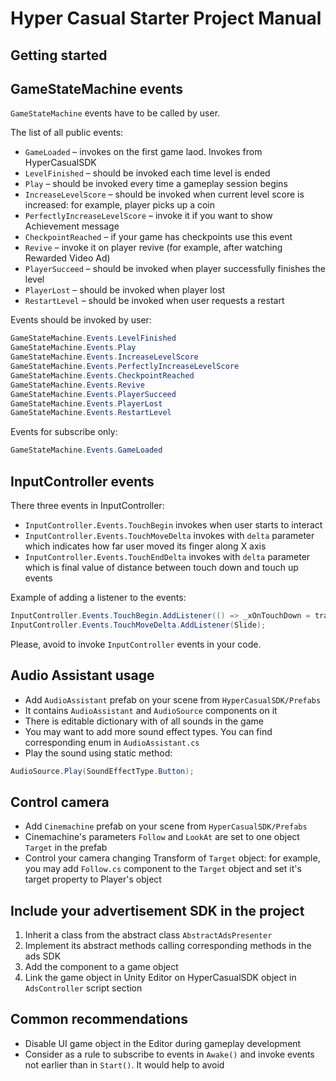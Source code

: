 # Hyper Casual Starter Project Manual

## Getting started

## GameStateMachine events

`GameStateMachine` events have to be called by user.

The list of all public events:

- `GameLoaded` – invokes on the first game laod. Invokes from HyperCasualSDK
- `LevelFinished` – should be invoked each time level is ended
- `Play` – should be invoked every time a gameplay session begins
- `IncreaseLevelScore` – should be invoked when current level score is increased: for example, player picks up a coin
- `PerfectlyIncreaseLevelScore` – invoke it if you want to show Achievement message
- `CheckpointReached` – if your game has checkpoints use this event
- `Revive` – invoke it on player revive (for example, after watching Rewarded Video Ad)
- `PlayerSucceed` – should be invoked when player successfully finishes the level 
- `PlayerLost` – should be invoked when player lost
- `RestartLevel` – should be invoked when user requests a restart

Events should be invoked by user:

```c#
GameStateMachine.Events.LevelFinished
GameStateMachine.Events.Play
GameStateMachine.Events.IncreaseLevelScore
GameStateMachine.Events.PerfectlyIncreaseLevelScore
GameStateMachine.Events.CheckpointReached
GameStateMachine.Events.Revive
GameStateMachine.Events.PlayerSucceed 
GameStateMachine.Events.PlayerLost
GameStateMachine.Events.RestartLevel
```

Events for subscribe only:

```c#
GameStateMachine.Events.GameLoaded
```

## InputController events

There three events in InputController:

- `InputController.Events.TouchBegin` invokes when user starts to interact
- `InputController.Events.TouchMoveDelta` invokes with `delta` parameter which indicates how far user moved its finger along X axis
- `InputController.Events.TouchEndDelta` invokes with `delta` parameter which is final value of distance between touch down and touch up events

Example of adding a listener to the events:

```c#
InputController.Events.TouchBegin.AddListener(() => _xOnTouchDown = transform.position.x);
InputController.Events.TouchMoveDelta.AddListener(Slide);
```

Please, avoid to invoke `InputController` events in your code. 

## Audio Assistant usage

- Add `AudioAssistant` prefab on your scene from `HyperCasualSDK/Prefabs`
- It contains `AudioAssistant` and `AudioSource` components on it
- There is editable dictionary with of all sounds in the game
- You may want to add more sound effect types. You can find corresponding enum in `AudioAssistant.cs`
- Play the sound using static method:
```c#
AudioSource.Play(SoundEffectType.Button);
```

## Control camera

- Add `Cinemachine` prefab on your scene from `HyperCasualSDK/Prefabs`
- Cinemachine's parameters `Follow` and `LookAt` are set to one object `Target` in the prefab
- Control your camera changing Transform of `Target` object: for example, you may add `Follow.cs` component to the `Target` object and set it's target property to Player's object

## Include your advertisement SDK in the project

1. Inherit a class from the abstract class `AbstractAdsPresenter`
2. Implement its abstract methods calling corresponding methods in the ads SDK
3. Add the component to a game object
4. Link the game object in Unity Editor on HyperCasualSDK object in `AdsController` script section

## Common recommendations

- Disable UI game object in the Editor during gameplay development
- Consider as a rule to subscribe to events in `Awake()` and invoke events not earlier than in `Start()`. It would help to avoid 
